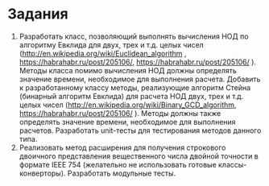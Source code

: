 Задания
=====================

1.	Разработать класс, позволяющий выполнять вычисления НОД по алгоритму Евклида для двух, трех и т.д. целых чисел (http://en.wikipedia.org/wiki/Euclidean_algorithm , https://habrahabr.ru/post/205106/, https://habrahabr.ru/post/205106/ ). Методы класса помимо вычисления НОД должны определять значение времени, необходимое для выполнения расчета. Добавить к разработанному классу методы, реализующие алгоритм Стейна (бинарный алгоритм Евклида) для расчета НОД двух, трех и т.д. целых чисел (http://en.wikipedia.org/wiki/Binary_GCD_algorithm, https://habrahabr.ru/post/205106/ ). Методы должны также  определять значение времени, необходимое для выполнения расчетов. Разработать unit-тесты для тестирования методов данного типа.
2.	Реализовать метод расширения для получения строкового двоичного представления вещественного числа двойной точности в формате IEEE 754 (желательно не использовать готовые классы-конверторы). Разработать модульные тесты. 
